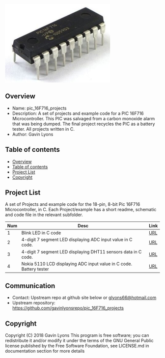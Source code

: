 
![PIC](https://github.com/gavinlyonsrepo/pic_16F716_projects/blob/master/images/pic16F716.jpg)

Overview
--------------------------------------------
* Name: pic_16F716_projects
* Description: A set of projects and example code for a PIC 16F716 Microcontroller.
This PIC was salvaged from a carbon monoxide alarm that was being dumped.
The final project recycles the PIC as a battery tester.
All projects written in C.
* Author: Gavin Lyons 

Table of contents
---------------------------

  * [Overview](#overview)
  * [Table of contents](#table-of-contents)
  * [Project List](#project-list)
  * [Copyright](#copyright)


Project List
-----------------------------------------
A set of Projects and example code for the 18-pin, 8-bit Pic 16F716 Microcontroller,
in C.
Each Project/example has a short readme, schematic and code file
in the relevant subfolder.

| Num | Desc | Link |
| --- | --- | --- |
| 1  | Blink LED in C code  | [URL](projects/blink_led_c) |
| 2  | 4-digit 7 segment LED displaying ADC input value in C code. | [URL](projects/7seg_ADC)
| 3  | 4-digit 7 segment LED displaying DHT11 sensors data in C code. | [URL](projects/7seg_dht11)
| 4  | Nokia 5110 LCD displaying ADC input value in C code. Battery tester | [URL](projects/nokia_5110)

Communication
-----------

* Contact: Upstream repo at github site below or glyons66@hotmail.com
* Upstream repository: https://github.com/gavinlyonsrepo/pic_16F716_projects

Copyright
---------
Copyright (C) 2018 Gavin Lyons 
This program is free software; you can redistribute it and/or modify
it under the terms of the GNU General Public license published by
the Free Software Foundation, see LICENSE.md in documentation section 
for more details
